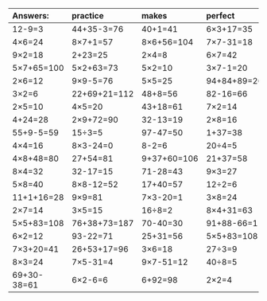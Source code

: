 | Answers: | practice | makes | perfect | ! |
| :--- | :--- | :--- | :--- | :--- |
| 12-9=3 | 44+35-3=76 | 40+1=41 | 6×3+17=35 | 57+22-10=69 | 
| 4×6=24 | 8×7+1=57 | 8×6+56=104 | 7×7-31=18 | 39+55=94 | 
| 9×2=18 | 2+23=25 | 2×4=8 | 6×7=42 | 26+31-39=18 | 
| 5×7+65=100 | 5×2+63=73 | 5×2=10 | 3×7-1=20 | 65-30=35 | 
| 2×6=12 | 9×9-5=76 | 5×5=25 | 94+84+89=267 | 46+86-22=110 | 
| 3×2=6 | 22+69+21=112 | 48+8=56 | 82-16=66 | 5×8-12=28 | 
| 2×5=10 | 4×5=20 | 43+18=61 | 7×2=14 | 47+42+59=148 | 
| 4+24=28 | 2×9+72=90 | 32-13=19 | 2×8=16 | 36-3=33 | 
| 55+9-5=59 | 15÷3=5 | 97-47=50 | 1+37=38 | 4×8-21=11 | 
| 4×4=16 | 8×3-24=0 | 8-2=6 | 20÷4=5 | 6×5=30 | 
| 4×8+48=80 | 27+54=81 | 9+37+60=106 | 21+37=58 | 9×5=45 | 
| 8×4=32 | 32-17=15 | 71-28=43 | 9×3=27 | 36÷6=6 | 
| 5×8=40 | 8×8-12=52 | 17+40=57 | 12÷2=6 | 4×2=8 | 
| 11+1+16=28 | 9×9=81 | 7×3-20=1 | 3×8=24 | 4÷2=2 | 
| 2×7=14 | 3×5=15 | 16÷8=2 | 8×4+31=63 | 64+23+67=154 | 
| 5×5+83=108 | 76+38+73=187 | 70-40=30 | 91+88-66=113 | 55+31=86 | 
| 6×2=12 | 93-22=71 | 25+31=56 | 5×5+83=108 | 7×7+95=144 | 
| 7×3+20=41 | 26+53+17=96 | 3×6=18 | 27÷3=9 | 8×9=72 | 
| 8×3=24 | 7×5-31=4 | 9×7-51=12 | 40÷8=5 | 4×7=28 | 
| 69+30-38=61 | 6×2-6=6 | 6+92=98 | 2×2=4 | 4+55=59 | 
